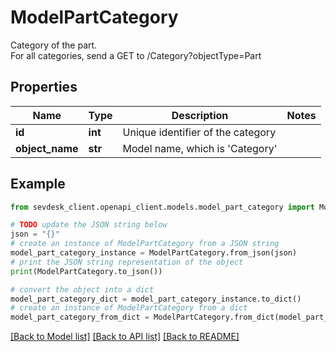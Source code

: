 # ModelPartCategory

Category of the part.<br>      For all categories, send a GET to /Category?objectType=Part

## Properties

Name | Type | Description | Notes
------------ | ------------- | ------------- | -------------
**id** | **int** | Unique identifier of the category | 
**object_name** | **str** | Model name, which is &#39;Category&#39; | 

## Example

```python
from sevdesk_client.openapi_client.models.model_part_category import ModelPartCategory

# TODO update the JSON string below
json = "{}"
# create an instance of ModelPartCategory from a JSON string
model_part_category_instance = ModelPartCategory.from_json(json)
# print the JSON string representation of the object
print(ModelPartCategory.to_json())

# convert the object into a dict
model_part_category_dict = model_part_category_instance.to_dict()
# create an instance of ModelPartCategory from a dict
model_part_category_from_dict = ModelPartCategory.from_dict(model_part_category_dict)
```
[[Back to Model list]](../README.md#documentation-for-models) [[Back to API list]](../README.md#documentation-for-api-endpoints) [[Back to README]](../README.md)


